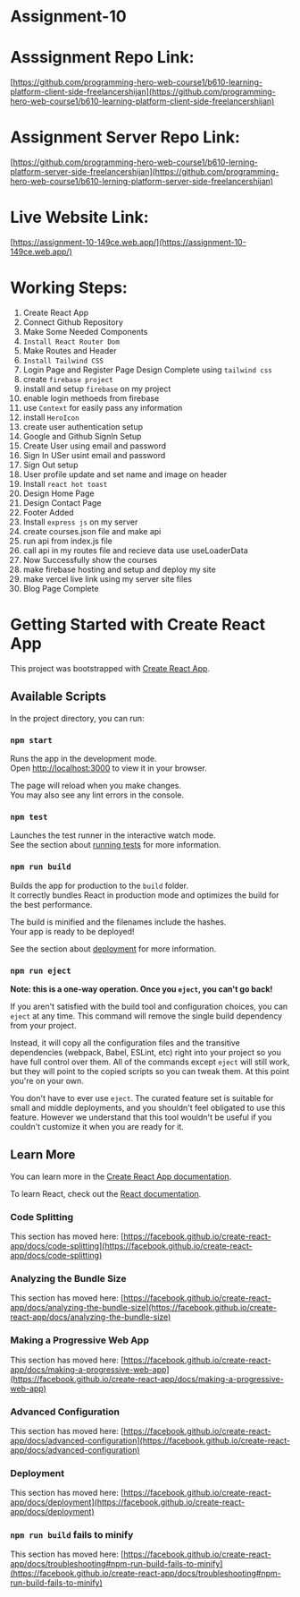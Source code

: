 # Assignment-10 

# Asssignment Repo Link: 
[https://github.com/programming-hero-web-course1/b610-learning-platform-client-side-freelancershijan](https://github.com/programming-hero-web-course1/b610-learning-platform-client-side-freelancershijan)


# Assignment Server Repo Link: 
[https://github.com/programming-hero-web-course1/b610-lerning-platform-server-side-freelancershijan](https://github.com/programming-hero-web-course1/b610-lerning-platform-server-side-freelancershijan)


# Live Website Link: 
[https://assignment-10-149ce.web.app/](https://assignment-10-149ce.web.app/)

# Working Steps:
1. Create React App
2. Connect Github Repository
3. Make Some Needed Components
4. `Install React Router Dom`
5. Make Routes and Header
6. `Install Tailwind CSS`
7. Login Page and Register Page Design Complete using `tailwind css`
8. create `firebase project`
9. install and setup `firebase` on my project
10. enable login methoeds from firebase 
11. use `Context` for easily pass any information
12. install `HeroIcon`
13. create user authentication setup
14. Google and Github SignIn Setup
15. Create User using email and password
16. Sign In USer usint email and password
17. Sign Out setup
18. User profile update and set name and image on header
19. Install `react hot toast`
20. Design Home Page
21. Design Contact Page
22. Footer Added
23. Install `express js` on my server
24. create courses.json file and make api
25. run api from index.js file
26. call api in my routes file and recieve data use useLoaderData
27. Now Successfully show the courses
28. make firebase hosting and setup and deploy my site
29. make vercel live link using my server site files
30. Blog Page Complete


# Getting Started with Create React App

This project was bootstrapped with [Create React App](https://github.com/facebook/create-react-app).

## Available Scripts

In the project directory, you can run:

### `npm start`

Runs the app in the development mode.\
Open [http://localhost:3000](http://localhost:3000) to view it in your browser.

The page will reload when you make changes.\
You may also see any lint errors in the console.

### `npm test`

Launches the test runner in the interactive watch mode.\
See the section about [running tests](https://facebook.github.io/create-react-app/docs/running-tests) for more information.

### `npm run build`

Builds the app for production to the `build` folder.\
It correctly bundles React in production mode and optimizes the build for the best performance.

The build is minified and the filenames include the hashes.\
Your app is ready to be deployed!

See the section about [deployment](https://facebook.github.io/create-react-app/docs/deployment) for more information.

### `npm run eject`

**Note: this is a one-way operation. Once you `eject`, you can't go back!**

If you aren't satisfied with the build tool and configuration choices, you can `eject` at any time. This command will remove the single build dependency from your project.

Instead, it will copy all the configuration files and the transitive dependencies (webpack, Babel, ESLint, etc) right into your project so you have full control over them. All of the commands except `eject` will still work, but they will point to the copied scripts so you can tweak them. At this point you're on your own.

You don't have to ever use `eject`. The curated feature set is suitable for small and middle deployments, and you shouldn't feel obligated to use this feature. However we understand that this tool wouldn't be useful if you couldn't customize it when you are ready for it.

## Learn More

You can learn more in the [Create React App documentation](https://facebook.github.io/create-react-app/docs/getting-started).

To learn React, check out the [React documentation](https://reactjs.org/).

### Code Splitting

This section has moved here: [https://facebook.github.io/create-react-app/docs/code-splitting](https://facebook.github.io/create-react-app/docs/code-splitting)

### Analyzing the Bundle Size

This section has moved here: [https://facebook.github.io/create-react-app/docs/analyzing-the-bundle-size](https://facebook.github.io/create-react-app/docs/analyzing-the-bundle-size)

### Making a Progressive Web App

This section has moved here: [https://facebook.github.io/create-react-app/docs/making-a-progressive-web-app](https://facebook.github.io/create-react-app/docs/making-a-progressive-web-app)

### Advanced Configuration

This section has moved here: [https://facebook.github.io/create-react-app/docs/advanced-configuration](https://facebook.github.io/create-react-app/docs/advanced-configuration)

### Deployment

This section has moved here: [https://facebook.github.io/create-react-app/docs/deployment](https://facebook.github.io/create-react-app/docs/deployment)

### `npm run build` fails to minify

This section has moved here: [https://facebook.github.io/create-react-app/docs/troubleshooting#npm-run-build-fails-to-minify](https://facebook.github.io/create-react-app/docs/troubleshooting#npm-run-build-fails-to-minify)
